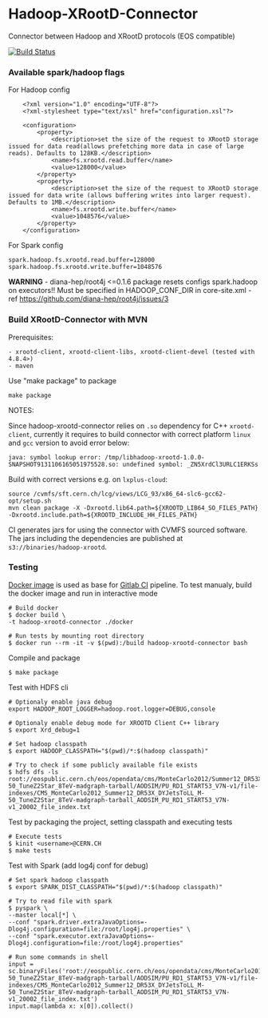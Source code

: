 # Hadoop-XRootD-Connector

Connector between Hadoop and XRootD protocols (EOS compatible) 

[![Build Status](https://gitlab.cern.ch/db/hadoop-xrootd/badges/master/build.svg)](https://gitlab.cern.ch/db/hadoop-xrootd)

### Available spark/hadoop flags

For Hadoop config

```
    <?xml version="1.0" encoding="UTF-8"?>
    <?xml-stylesheet type="text/xsl" href="configuration.xsl"?>
   
    <configuration>
        <property>
            <description>set the size of the request to XRootD storage issued for data read(allows prefetching more data in case of large reads). Defaults to 128KB.</description>
            <name>fs.xrootd.read.buffer</name>
            <value>128000</value>
        </property>
        <property>
            <description>set the size of the request to XRootD storage issued for data write (allows buffering writes into larger request). Defaults to 1MB.</description>
            <name>fs.xrootd.write.buffer</name>
            <value>1048576</value>
        </property>
    </configuration>
```

For Spark config 

```
spark.hadoop.fs.xrootd.read.buffer=128000
spark.hadoop.fs.xrootd.write.buffer=1048576
```

**WARNING** - diana-hep/root4j <=0.1.6 package resets configs spark.hadoop on executors!! 
Must be specified in HADOOP_CONF_DIR in core-site.xml - ref https://github.com/diana-hep/root4j/issues/3

### Build XRootD-Connector with MVN

Prerequisites:

```
- xrootd-client, xrootd-client-libs, xrootd-client-devel (tested with 4.8.4>)
- maven
```

Use "make package" to package
```
make package
```

NOTES:

Since hadoop-xrootd-connector relies on `.so` dependency for C++ `xrootd-client`, currently 
it requires to build connector with correct platform `linux` and `gcc` version to avoid error below:

```
java: symbol lookup error: /tmp/libhadoop-xrootd-1.0.0-SNAPSHOT9131106165051975528.so: undefined symbol: _ZN5XrdCl3URLC1ERKSs
```

Build with correct versions e.g. on `lxplus-cloud`:

```
source /cvmfs/sft.cern.ch/lcg/views/LCG_93/x86_64-slc6-gcc62-opt/setup.sh
mvn clean package -X -Dxrootd.lib64.path=${XROOTD_LIB64_SO_FILES_PATH} -Dxrootd.include.path=${XROOTD_INCLUDE_HH_FILES_PATH}
```

CI generates jars for using the connector with CVMFS sourced software. The jars including the dependencies are published at `s3://binaries/hadoop-xrootd`.

### Testing

[Docker image](docker/Dockerfile) is used as base for [Gitlab CI](.gitlab-ci.yml) pipeline.
To test manualy, build the docker image and run in interactive mode

```
# Build docker
$ docker build \
-t hadoop-xrootd-connector ./docker
 
# Run tests by mounting root directory
$ docker run --rm -it -v $(pwd):/build hadoop-xrootd-connector bash
```

Compile and package

```
$ make package
```

Test with HDFS cli

``` 
# Optionaly enable java debug
export HADOOP_ROOT_LOGGER=hadoop.root.logger=DEBUG,console
  
# Optionaly enable debug mode for XROOTD Client C++ library
$ export Xrd_debug=1
 
# Set hadoop classpath
$ export HADOOP_CLASSPATH="$(pwd)/*:$(hadoop classpath)"
  
# Try to check if some publicly available file exists
$ hdfs dfs -ls root://eospublic.cern.ch/eos/opendata/cms/MonteCarlo2012/Summer12_DR53X/DYJetsToLL_M-50_TuneZ2Star_8TeV-madgraph-tarball/AODSIM/PU_RD1_START53_V7N-v1/file-indexes/CMS_MonteCarlo2012_Summer12_DR53X_DYJetsToLL_M-50_TuneZ2Star_8TeV-madgraph-tarball_AODSIM_PU_RD1_START53_V7N-v1_20002_file_index.txt
```

Test by packaging the project, setting classpath and executing tests

```
# Execute tests
$ kinit <username>@CERN.CH
$ make tests
```

Test with Spark (add log4j conf for debug)

```
# Set spark hadoop classpath
$ export SPARK_DIST_CLASSPATH="$(pwd)/*:$(hadoop classpath)"
 
# Try to read file with spark
$ pyspark \
--master local[*] \
--conf "spark.driver.extraJavaOptions=-Dlog4j.configuration=file:/root/log4j.properties" \
--conf "spark.executor.extraJavaOptions=-Dlog4j.configuration=file:/root/log4j.properties"
 
# Run some commands in shell
input = sc.binaryFiles('root://eospublic.cern.ch/eos/opendata/cms/MonteCarlo2012/Summer12_DR53X/DYJetsToLL_M-50_TuneZ2Star_8TeV-madgraph-tarball/AODSIM/PU_RD1_START53_V7N-v1/file-indexes/CMS_MonteCarlo2012_Summer12_DR53X_DYJetsToLL_M-50_TuneZ2Star_8TeV-madgraph-tarball_AODSIM_PU_RD1_START53_V7N-v1_20002_file_index.txt')
input.map(lambda x: x[0]).collect()
```